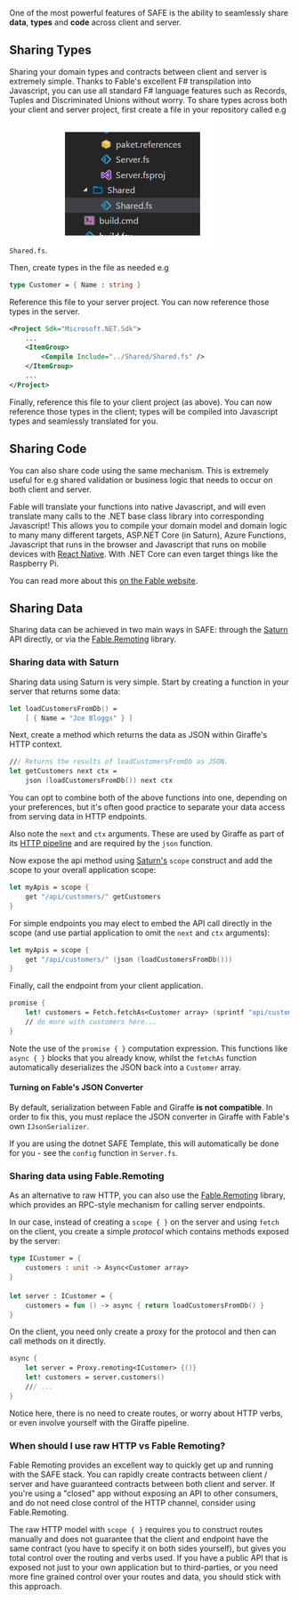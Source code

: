 One of the most powerful features of SAFE is the ability to seamlessly share **data**, **types** and **code** across client and server.

## Sharing Types

Sharing your domain types and contracts between client and server is extremely simple. Thanks to Fable's excellent F# transpilation into Javascript, you can use all standard F# language features such as Records, Tuples and Discriminated Unions without worry. To share types across both your client and server project, first create a file in your repository called e.g `Shared.fs`.
![](img\client-server-01.png)

Then, create types in the file as needed e.g

```fsharp
type Customer = { Name : string }
```

Reference this file to your server project. You can now reference those types in the server.

```xml
<Project Sdk="Microsoft.NET.Sdk">
    ...
    <ItemGroup>
        <Compile Include="../Shared/Shared.fs" />
    </ItemGroup>
    ...
</Project>
```

Finally, reference this file to your client project (as above). You can now reference those types in the client; types will be compiled into Javascript types and seamlessly translated for you.

## Sharing Code

You can also share code using the same mechanism. This is extremely useful for e.g shared validation or business logic that needs to occur on both client and server.

Fable will translate your functions into native Javascript, and will even translate many calls to the .NET base class library into corresponding Javascript! This allows you to compile your domain model and domain logic to many many different targets, ASP.NET Core (in Saturn), Azure Functions, Javascript that runs in the browser and Javascript that runs on mobile devices with [React Native](https://facebook.github.io/react-native/). With .NET Core can even target things like the Raspberry Pi.

You can read more about this [on the Fable website](http://fable.io/docs/compatibility.html).

## Sharing Data
Sharing data can be achieved in two main ways in SAFE: through the [Saturn](https://saturnframework.github.io/docs/) API directly, or via the [Fable.Remoting](https://github.com/Zaid-Ajaj/Fable.Remoting) library.

### Sharing data with Saturn
Sharing data using Saturn is very simple. Start by creating a function in your server that returns some data:

```fsharp
let loadCustomersFromDb() =
    [ { Name = "Joe Bloggs" } ]
```
Next, create a method which returns the data as JSON within Giraffe's HTTP context.

```fsharp
/// Returns the results of loadCustomersFromDb as JSON.
let getCustomers next ctx =
    json (loadCustomersFromDb()) next ctx
```

You can opt to combine both of the above functions into one, depending on your preferences, but it's often good practice to separate your data access from serving data in HTTP endpoints.

Also note the `next` and `ctx` arguments. These are used by Giraffe as part of its [HTTP pipeline](https://github.com/giraffe-fsharp/Giraffe/blob/master/DOCUMENTATION.md#fundamentals) and are required by the `json` function.

Now expose the api method using [Saturn's](https://saturnframework.github.io/docs/api/scope/) `scope` construct and add the scope to your overall application scope:
```fsharp
let myApis = scope {
    get "/api/customers/" getCustomers
}
```

For simple endpoints you may elect to embed the API call directly in the scope (and use partial application to omit the `next` and `ctx` arguments):
```fsharp
let myApis = scope {
    get "/api/customers/" (json (loadCustomersFromDb()))
}
```

Finally, call the endpoint from your client application.
```fsharp
promise {    
    let! customers = Fetch.fetchAs<Customer array> (sprintf "api/customers") []
    // do more with customers here...
}
```

Note the use of the `promise { }` computation expression. This functions like `async { }` blocks that you already know, whilst the `fetchAs` function automatically deserializes the JSON back into a `Customer` array.

#### Turning on Fable's JSON Converter
By default, serialization between Fable and Giraffe **is not compatible**. In order to fix this, you must replace the JSON converter in Giraffe with Fable's own `IJsonSerializer`.

If you are using the dotnet SAFE Template, this will automatically be done for you - see the `config` function in `Server.fs`.

### Sharing data using Fable.Remoting
As an alternative to raw HTTP, you can also use the [Fable.Remoting](https://github.com/Zaid-Ajaj/Fable.Remoting) library, which provides an RPC-style mechanism for calling server endpoints.

In our case, instead of creating a `scope { }` on the server and using `fetch` on the client, you create a simple *protocol* which contains methods exposed by the server:

```fsharp
type ICustomer = {
    customers : unit -> Async<Customer array>
}

let server : ICustomer = {
    customers = fun () -> async { return loadCustomersFromDb() }
}
```
On the client, you need only create a proxy for the protocol and then can call methods on it directly.

```fsharp
async {
    let server = Proxy.remoting<ICustomer> {()}
    let! customers = server.customers()
    /// ...
}
```

Notice here, there is no need to create routes, or worry about HTTP verbs, or even involve yourself with the Giraffe pipeline.

### When should I use raw HTTP vs Fable Remoting?
Fable Remoting provides an excellent way to quickly get up and running with the SAFE stack. You can rapidly create contracts between client / server and have guaranteed contracts between both client and server. If you're using a "closed" app without exposing an API to other consumers, and do not need close control of the HTTP channel, consider using Fable.Remoting.

The raw HTTP model with `scope { }` requires you to construct routes manually and does not guarantee that the client and endpoint have the same contract (you have to specify it on both sides yourself), but gives you total control over the routing and verbs used. If you have a public API that is exposed not just to your own application but to third-parties, or you need more fine grained control over your routes and data, you should stick with this approach.

